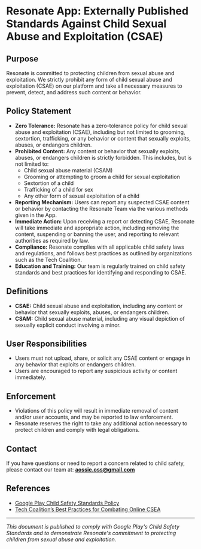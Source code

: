 # Resonate App: Externally Published Standards Against Child Sexual Abuse and Exploitation (CSAE)

## Purpose
Resonate is committed to protecting children from sexual abuse and exploitation. We strictly prohibit any form of child sexual abuse and exploitation (CSAE) on our platform and take all necessary measures to prevent, detect, and address such content or behavior.

## Policy Statement
- **Zero Tolerance:** Resonate has a zero-tolerance policy for child sexual abuse and exploitation (CSAE), including but not limited to grooming, sextortion, trafficking, or any behavior or content that sexually exploits, abuses, or endangers children.
- **Prohibited Content:** Any content or behavior that sexually exploits, abuses, or endangers children is strictly forbidden. This includes, but is not limited to:
  - Child sexual abuse material (CSAM)
  - Grooming or attempting to groom a child for sexual exploitation
  - Sextortion of a child
  - Trafficking of a child for sex
  - Any other form of sexual exploitation of a child
- **Reporting Mechanism:** Users can report any suspected CSAE content or behavior by contacting the Resonate Team via the various methods given in the App.
- **Immediate Action:** Upon receiving a report or detecting CSAE, Resonate will take immediate and appropriate action, including removing the content, suspending or banning the user, and reporting to relevant authorities as required by law.
- **Compliance:** Resonate complies with all applicable child safety laws and regulations, and follows best practices as outlined by organizations such as the Tech Coalition.
- **Education and Training:** Our team is regularly trained on child safety standards and best practices for identifying and responding to CSAE.

## Definitions
- **CSAE:** Child sexual abuse and exploitation, including any content or behavior that sexually exploits, abuses, or endangers children.
- **CSAM:** Child sexual abuse material, including any visual depiction of sexually explicit conduct involving a minor.

## User Responsibilities
- Users must not upload, share, or solicit any CSAE content or engage in any behavior that exploits or endangers children.
- Users are encouraged to report any suspicious activity or content immediately.

## Enforcement
- Violations of this policy will result in immediate removal of content and/or user accounts, and may be reported to law enforcement.
- Resonate reserves the right to take any additional action necessary to protect children and comply with legal obligations.

## Contact
If you have questions or need to report a concern related to child safety, please contact our team at: **aossie.oss@gmail.com**

## References
- [Google Play Child Safety Standards Policy](https://support.google.com/googleplay/android-developer/answer/14585136#child_safety)
- [Tech Coalition’s Best Practices for Combating Online CSEA](https://www.technologycoalition.org/developer-good-practices-combating-online-child-sexual-exploitation-and-abuse)

---

*This document is published to comply with Google Play's Child Safety Standards and to demonstrate Resonate's commitment to protecting children from sexual abuse and exploitation.*
